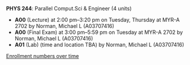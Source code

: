 **PHYS 244**: Parallel Comput.Sci & Engineer (4 units)

- **A00** (Lecture) at 2:00 pm–3:20 pm on Tuesday, Thursday at MYR-A 2702 by Norman, Michael L (A03707416)
- **A00** (Final Exam) at 3:00 pm–5:59 pm on Tuesday at MYR-A 2702 by Norman, Michael L (A03707416)
- **A01** (Lab) (time and location TBA) by Norman, Michael L (A03707416)

[Enrollment numbers over time](./PHYS244.tsv)
